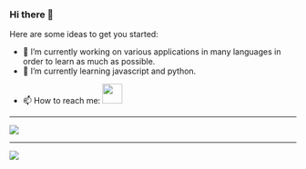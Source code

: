 ### Hi there 👋

<!--
**Ionuut08/Ionuut08** is a ✨ _special_ ✨ repository because its `README.md` (this file) appears on your GitHub profile.
-->



<p>
Here are some ideas to get you started:

- 🔭 I’m currently working on various applications in many languages in order to learn as much as possible.
- 🌱 I’m currently learning javascript and python.
<!-- - 👯 I’m looking to collaborate on ... -->
<!-- - 🤔 I’m looking for help with ... -->
<!-- - 💬 Ask me about ... -->
- 📫 How to reach me: <a href="https://www.linkedin.com/in/ionu%C8%9B-feraru-a9b540164/">
  <img src = "https://upload.wikimedia.org/wikipedia/commons/thumb/c/ca/LinkedIn_logo_initials.png/768px-LinkedIn_logo_initials.png" width = "auto" height = "35px" />
</a>
<!-- - 😄 Pronouns: ... -->
<!-- - ⚡ Fun fact: -->
</p>
<hr>
<a href="https://github.com/Ionuut08/github-readme-stats">
  <img align="center" src="https://github-readme-stats.vercel.app/api?username=Ionuut08&show_icons=true&theme=radical&count_private=true" />
</a>
<hr>
<a href="https://github.com/Ionuut08?tab=repositories">
    <img src="https://github-readme-stats.vercel.app/api/top-langs/?username=Ionuut08&langs_count=10&theme=dracula&layout=compact&card_width=270" align="center" />
</a>
